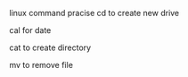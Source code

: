 linux command pracise
cd 
to create new drive

cal 
for date 

cat 
to create directory

mv
to remove file
